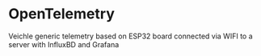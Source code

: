 # OpenTelemetry
Veichle generic telemetry based on ESP32 board connected via WIFI to a server with InfluxBD and Grafana
